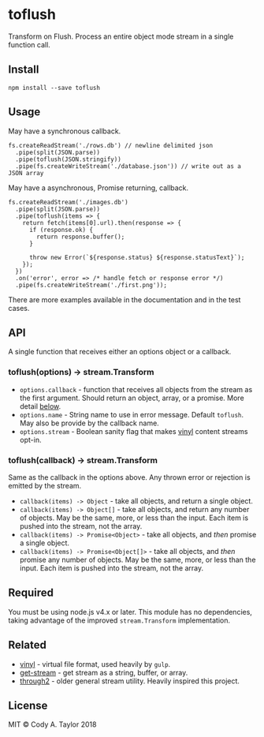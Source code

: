 # toflush

Transform on Flush. Process an entire object mode stream in a single
function call.

## Install

    npm install --save toflush

## Usage

May have a synchronous callback.

    fs.createReadStream('./rows.db') // newline delimited json
      .pipe(split(JSON.parse))
      .pipe(toflush(JSON.stringify))
      .pipe(fs.createWriteStream('./database.json')) // write out as a JSON array

May have a asynchronous, Promise returning, callback.

    fs.createReadStream('./images.db')
      .pipe(split(JSON.parse))
      .pipe(toflush(items => {
        return fetch(items[0].url).then(response => {
          if (response.ok) {
            return response.buffer();
          }

          throw new Error(`${response.status} ${response.statusText}`);
        });
      })
      .on('error', error => /* handle fetch or response error */)
      .pipe(fs.createWriteStream('./first.png'));

There are more examples available in the documentation and in the test cases.

## API

A single function that receives either an options object or a callback.

### toflush(options) -> stream.Transform

 * `options.callback` - function that receives all objects from the stream
   as the first argument. Should return an object, array, or a promise. More
   detail [below](#toflushcallback---streamtransform).
 * `options.name` - String name to use in error message. Default `toflush`. May
   also be provide by the callback name.
 * `options.stream` - Boolean sanity flag that makes [vinyl][] content streams
   opt-in.

### toflush(callback) -> stream.Transform

Same as the callback in the options above. Any thrown error or rejection is
emitted by the stream.

 * `callback(items) -> Object` - take all objects, and return a single object.
 * `callback(items) -> Object[]` - take all objects, and return any number of
   objects. May be the same, more, or less than the input. Each item is pushed
   into the stream, not the array.
 * `callback(items) -> Promise<Object>` - take all objects, and _then_ promise
   a single object.
 * `callback(items) -> Promise<Object[]>` - take all objects, and _then_
   promise any number of objects. May be the same, more, or less than the
   input. Each item is pushed into the stream, not the array.

## Required

You must be using node.js v4.x or later. This module has no dependencies,
taking advantage of the improved `stream.Transform` implementation.

## Related

 * [vinyl][] - virtual file format, used heavily by `gulp`.
 * [get-stream][] - get stream as a string, buffer, or array.
 * [through2][] - older general stream utility. Heavily inspired this project.

## License

MIT &copy; Cody A. Taylor 2018

[vinyl]: https://github.com/gulpjs/vinyl "gulpjs/vinyl"
[get-stream]: https://github.com/sindresorhus/get-stream "sindresorhus/get-stream"
[through2]: https://github.com/rvagg/through2 "rvagg/through2"
